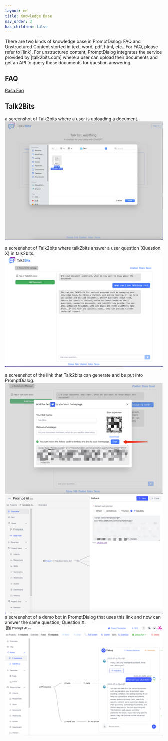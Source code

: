 ```yaml
---
layout: en
title: Knowledge Base
nav_order: 3
has_children: false
---
```

There are two kinds of knowledge base in PromptDialog: FAQ and Unstructured Content storted in text, word, pdf, html, etc.. For FAQ, please refer to [link]. For unstructured content, PromptDialog integrates the service provided by [talk2bits.com] where a user can upload their documents and get an API to query these documents for question answering. 

## FAQ
[Rasa Faq](https://doc.promptai.us/docs/tutorial/faq/)

## Talk2Bits
a screenshot of Talk2bits where a user is uploading a document.
![01-index.png](/assets/images/knowledge_base/01-index.png)

a screenshot of Talk2bits where talk2bits answer a user question (Question X) in talk2bits.
![02-index.png](/assets/images/knowledge_base/02-index.png)

a screenshot of the link that Talk2bits can generate and be put into PromptDialog.
![03-index.png](/assets/images/knowledge_base/03-index.png)
![04-index.png](/assets/images/knowledge_base/04-index.png)
a screenshot of a demo bot in PromptDialog that uses this link and now can answer the same question, Question X.
![05-index.png](/assets/images/knowledge_base/05-index.png)